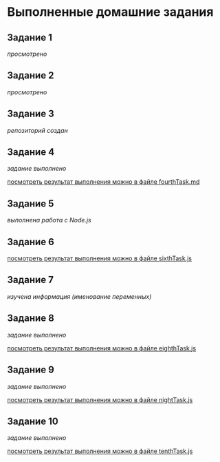 # Выполненные домашние задания 

## Задание 1

*просмотрено*

## Задание 2

*просмотрено*

## Задание 3

*репозиторий создан*

## Задание 4

*задание выполнено*

[посмотреть результат выполнения можно в файле fourthTask.md](https://github.com/KarinaKravchenko/js/blob/main/fourthTask.md)

## Задание 5

*выполнена работа с Node.js*

## Задание 6

[посмотреть результат выполнения можно в файле sixthTask.js](https://github.com/KarinaKravchenko/js/blob/main/sixthTask.js)

## Задание 7

*изучена информация (именование переменных)*

## Задание 8

*задание выполнено*

[посмотреть результат выполнения можно в файле eighthTask.js](https://github.com/KarinaKravchenko/js/blob/main/eighthTask.js)

## Задание 9

*задание выполнено*

[посмотреть результат выполнения можно в файле nightTask.js](https://github.com/KarinaKravchenko/js/blob/main/nightTask.js)

## Задание 10

*задание выполнено*

[посмотреть результат выполнения можно в файле tenthTask.js](https://github.com/KarinaKravchenko/js/blob/main/tenthTask.js)
